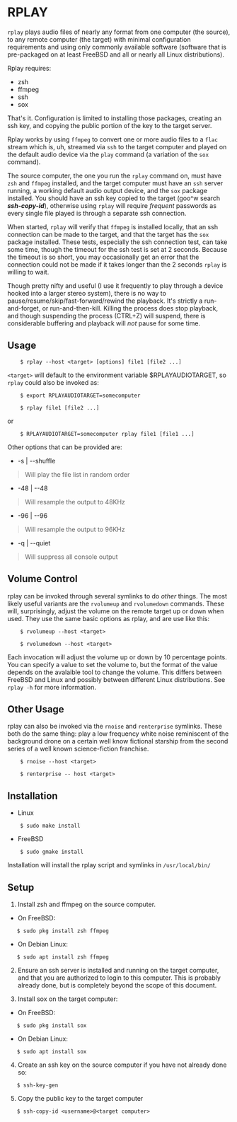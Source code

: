 # RPLAY

`rplay` plays audio files of nearly any format from one computer (the source), to any remote computer (the target) with minimal configuration requirements and using only commonly available software (software that is pre-packaged on at least FreeBSD and all or nearly all Linux distributions). 

Rplay requires:

 - zsh
 - ffmpeg
 - ssh
 - sox

 That's it. Configuration is limited to installing those packages, creating an ssh key, and copying the public portion of the key to the target server. 

Rplay works by using `ffmpeg` to convert one or more audio files to a `flac` stream which is, uh, streamed via `ssh` to the target computer and played on the default audio device via the `play` command (a variation of the `sox` command).

The source computer, the one you run the `rplay` command on, must have `zsh` and `ffmpeg` installed, and the target computer must have an `ssh` server running, a working default audio output device, and the `sox` package installed. You should have an ssh key copied to the target (goo\^w search ***ssh-copy-id***), otherwise using `rplay` will require *frequent* passwords as every single file played is through a separate ssh connection.

When started, `rplay` will verify that `ffmpeg` is installed locally, that an ssh connection can be made to the target, and that the target has the `sox` package installed. These tests, especially the ssh connection test, can take some time, though the timeout for the ssh test is set at 2 seconds. Because the timeout is so short, you may occasionally get an error that the connection could not be made if it takes longer than the 2 seconds `rplay` is willing to wait.

Though pretty nifty and useful (I use it frequently to play through a device hooked into a larger stereo system), there is no way to pause/resume/skip/fast-forward/rewind the playback. It's strictly a run-and-forget, or run-and-then-kill. Killing the process does stop playback, and though suspending the process (CTRL+Z) will suspend, there is considerable buffering and playback will *not* pause for some time. 

## Usage

```
	$ rplay --host <target> [options] file1 [file2 ...]
```

`<target>` will default to the environment variable $RPLAYAUDIOTARGET, so `rplay` could also be invoked as:
```
	$ export RPLAYAUDIOTARGET=somecomputer
```
```
	$ rplay file1 [file2 ...]
```

or

```
	$ RPLAYAUDIOTARGET=somecomputer rplay file1 [file1 ...]
```

Other options that can be provided are:

 * -s | --shuffle   
 > Will play the file list in random order
 * -48 | --48       
 > Will resample the output to 48KHz
 * -96 | --96       
 > Will resample the output to 96KHz
 * -q | --quiet     
 > Will suppress all console output


## Volume Control

rplay can be invoked through several symlinks to do *other* things. The most likely useful variants are the `rvolumeup` and `rvolumedown` commands. These will, surprisingly, adjust the volume on the remote target up or down when used. They use the same basic options as rplay, and are use like this:
```
	$ rvolumeup --host <target>
```
```
	$ rvolumedown --host <target>
```

Each invocation will adjust the volume up or down by 10 percentage points. You can specify a value to set the volume to, but the format of the value depends on the avalaible tool to change the volume. This differs between FreeBSD and Linux and possibly between different Linux distributions. See `rplay -h` for more information.

## Other Usage

rplay can also be invoked via the `rnoise` and `renterprise` symlinks. These both do the same thing: play a low frequency white noise reminiscent of the background drone on a certain well know fictional starship from the second series of a well known science-fiction franchise.

```
	$ rnoise --host <target>
```
```
	$ renterprise -- host <target>
```

## Installation

 - Linux

```
	$ sudo make install
```

 - FreeBSD

```
	$ sudo gmake install
```

Installation will install the rplay script and symlinks in `/usr/local/bin/`

## Setup

1) Install zsh and ffmpeg on the source computer.

 - On FreeBSD:

 ```
 	$ sudo pkg install zsh ffmpeg
 ```

 - On Debian Linux:

 ```
 	$ sudo apt install zsh ffmpeg
 ```

2) Ensure an ssh server is installed and running on the target computer, and that you are authorized to login to this computer. This is probably already done, but is completely beyond the scope of this document. 

3) Install sox on the target computer:

 - On FreeBSD:

 ```
 	$ sudo pkg install sox
 ```

 - On Debian Linux:

 ```
 	$ sudo apt install sox
 ```

4) Create an ssh key on the source computer if you have not already done so:

 ```
 	$ ssh-key-gen
 ```

5) Copy the public key to the target computer

 ```
 	$ ssh-copy-id <username>@<target computer>
 ```

